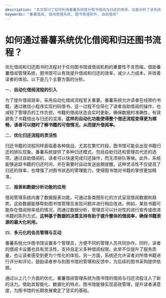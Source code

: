 ```yaml
---
description: "本文探讨了如何利用番薯系统提升图书借阅与归还的效率，全面分析了该系统在流程优化中的优势。"
keywords: "番薯借阅, 借阅管理系统, 图书管理软件, 自助借阅"
---
```

# 如何通过番薯系统优化借阅和归还图书流程？

优化借阅和归还图书的流程对于任何图书馆或借阅机构的重要性不言而喻。借助番薯借阅管理系统，图书馆可以有效提升借阅和归还的效率，减少人力成本，并改善读者的体验。以下是几个主要方面的分析。

一、**自动化借阅流程的引入**

为了提升借阅效率，采用自动化借阅流程至关重要。番薯系统允许读者在线预约书籍，通过微信小程序实现扫码借书。这一过程不仅简化了读者自助借阅的操作，也减轻了管理员的工作负担。书籍的借阅状态会实时更新，确保数据的准确性，有效避免了书籍借出与归还的混淆。**这样的自动化功能使得整个借还流程变得更为顺畅，读者可以随时了解书籍的可借情况，从而提升借阅率。**

二、**优化归还流程的灵活性**

归还书籍的流程同样面临着各种挑战，尤其在繁忙时段，图书馆可能会出现书籍归还的排队现象。番薯系统提供了多种归还模式，包括自助归还和管理员代还的选项。通过自助借阅机，读者可以快速完成归还操作，而无须排队等候。此外，系统能够追踪书籍的归还时间，并在需要时自动发送逾期提醒。这种灵活性不仅提高了归还的效率，也增强了对图书状态的管理能力，使得图书馆对书籍的掌控更加精准。

三、**报表和数据分析功能的应用**

借阅管理系统内置了数据报表功能，可通过各类图形化的方式呈现借阅数据和趋势。这些数据能够帮助图书馆管理员发现问题并进行相应改进。例如，某些书籍可能存在借阅频率低的情况，而通过数据分析，管理员可以针对性的进行宣传或改进书籍的陈列方式。**这种基于数据的决策支持有助于提升整体的借阅率，确保书籍资源的最大化利用。**

四、**多元化的会员管理与互动**

番薯系统允许图书馆设置多个管理员，方便不同的管理人员共同协作。同时，读者的借阅卡设置也具有灵活性，支持自定义多种借阅权限。此举不仅提升了服务质量，也让读者感受到更为个性化的体验。另一方面，系统还允许读者对所借书籍进行评分和评论，鼓励读者参与到图书馆的管理和反馈中，为后续的图书采购提供依据。

通过以上几个方面的优化，番薯借阅管理系统为图书馆的借阅与归还流程注入了新的活力。借助其智能化、数据化的特点，图书馆能够实现高效管理，提升读者满意度，为图书馆的长期发展奠定了坚实的基础。
